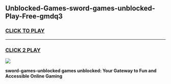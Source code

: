 
## Unblocked-Games-sword-games-unblocked-Play-Free-gmdq3
<h3>
<a href="https://premium76.site?title=sword-games-unblocked&ref=23A">CLICK TO PLAY</a></h3>
<hr>

<h3>
<a href="https://premium76.site?title=sword-games-unblocked&ref=23A">CLICK 2 PLAY</a>
  
</h3>

<a href="https://premium76.site?title=sword-games-unblocked&ref=23A"><img src="https://clearcache.store/games.png"></a>


**sword-games-unblocked games unblocked: Your Gateway to Fun and Accessible Online Gaming**
